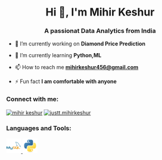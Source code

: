 <h1 align="center">Hi 👋, I'm Mihir Keshur</h1>
<h3 align="center">A passionat Data Analytics from India</h3>

- 🔭 I’m currently working on **Diamond Price Prediction**

- 🌱 I’m currently learning **Python,ML**

- 📫 How to reach me **mihirkeshur456@gmail.com**

- ⚡ Fun fact **I am comfortable with anyone**

<h3 align="left">Connect with me:</h3>
<p align="left">
<a href="https://linkedin.com/in/mihir keshur" target="blank"><img align="center" src="https://raw.githubusercontent.com/rahuldkjain/github-profile-readme-generator/master/src/images/icons/Social/linked-in-alt.svg" alt="mihir keshur" height="30" width="40" /></a>
<a href="https://instagram.com/justt.mihirkeshur" target="blank"><img align="center" src="https://raw.githubusercontent.com/rahuldkjain/github-profile-readme-generator/master/src/images/icons/Social/instagram.svg" alt="justt.mihirkeshur" height="30" width="40" /></a>
</p>

<h3 align="left">Languages and Tools:</h3>
<p align="left"> <a href="https://www.mysql.com/" target="_blank" rel="noreferrer"> <img src="https://raw.githubusercontent.com/devicons/devicon/master/icons/mysql/mysql-original-wordmark.svg" alt="mysql" width="40" height="40"/> </a> <a href="https://www.python.org" target="_blank" rel="noreferrer"> <img src="https://raw.githubusercontent.com/devicons/devicon/master/icons/python/python-original.svg" alt="python" width="40" height="40"/> </a> </p>

